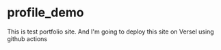 # profile_demo
This is test portfolio site.   And I'm going to deploy this site on Versel using github actions
